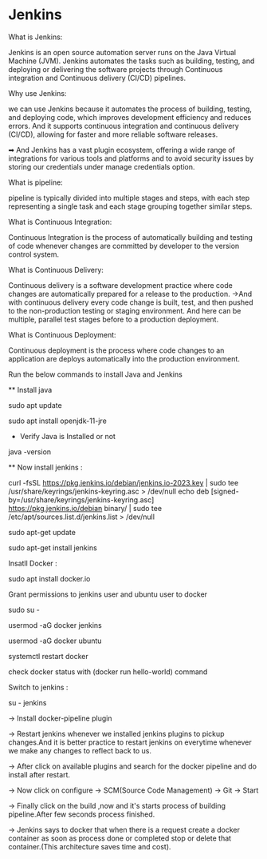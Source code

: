 # Jenkins


What is Jenkins:

Jenkins is an open source automation server runs on the Java Virtual Machine (JVM). Jenkins automates the tasks such as building, testing, and deploying or delivering the software projects through Continuous integration and Continuous delivery (CI/CD) pipelines.

Why use Jenkins:

we can use Jenkins because it automates the process of building, testing, and deploying code, which improves development efficiency and reduces errors. And it supports continuous integration and continuous delivery (CI/CD), allowing for faster and more reliable software releases.

➡ And Jenkins has a vast plugin ecosystem, offering a wide range of integrations for various tools and platforms and to avoid security issues by storing our credentials under manage credentials option.

What is pipeline:

pipeline is typically divided into multiple stages and steps, with each step representing a single task and each stage grouping together similar steps.

What is Continuous Integration:

Continuous Integration is the process of automatically building and testing of code whenever changes are committed by developer to the version control system.


What is Continuous Delivery:

Continuous delivery is a software development practice where code changes are automatically prepared for a release to the production. →And with continuous delivery every code change is built, test, and then pushed to the non-production testing or staging environment. And here can be multiple, parallel test stages before to a production deployment.

What is Continuous Deployment:

Continuous deployment is the process where code changes to an application are deploys automatically into the production environment.





Run the below commands to install Java and Jenkins

** Install java

sudo apt update

sudo apt install openjdk-11-jre

* Verify Java is Installed or not
  
java -version

** Now install jenkins : 

curl -fsSL https://pkg.jenkins.io/debian/jenkins.io-2023.key | sudo tee \
  /usr/share/keyrings/jenkins-keyring.asc > /dev/null
  echo deb [signed-by=/usr/share/keyrings/jenkins-keyring.asc] \
  https://pkg.jenkins.io/debian binary/ | sudo tee \
  /etc/apt/sources.list.d/jenkins.list > /dev/null
  
   sudo apt-get update 

   
  sudo apt-get install jenkins

Insatll Docker :

sudo apt install docker.io

Grant permissions to jenkins user and ubuntu user to docker

sudo su - 

usermod -aG docker jenkins

usermod -aG docker ubuntu

systemctl restart docker


check docker status with (docker run hello-world) command


Switch to jenkins :

su - jenkins

-> Install docker-pipeline plugin

-> Restart jenkins whenever we installed jenkins plugins to pickup changes.And it is better practice to restart jenkins on everytime whenever we make any changes to reflect back to us.

-> After click on available plugins and search for the docker pipeline and do install after restart.

-> Now click on configure -> SCM(Source Code Management) -> Git -> Start

-> Finally click on the build ,now and it's starts process of building pipeline.After few seconds process finished.

-> Jenkins says to docker that when there is a request create a docker container as soon as process done or completed stop or delete that container.(This architecture saves time and cost).
